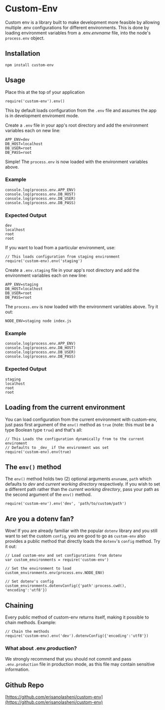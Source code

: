 # Custom-Env

Custom env is a library built to make development more feasible by allowing multiple .env configurations for different environments. This is done by loading environment variables from a .env._envname_ file, into the node's `process.env` object.

## Installation

`npm install custom-env`

## Usage

Place this at the top of your application

```// Default configuration
require('custom-env').env()
```

This by default loads configuration from the `.env` file and assumes the app is in development enviroment mode.

Create a `.env` file in your app's root directory and add the environment variables each on new line:

```
APP_ENV=dev
DB_HOST=localhost
DB_USER=root
DB_PASS=root
```

Simple! The `process.env` is now loaded with the environment variables above.

### Example

```
console.log(process.env.APP_ENV)
console.log(process.env.DB_HOST)
console.log(process.env.DB_USER)
console.log(process.env.DB_PASS)
```

### Expected Output

```
dev
localhost
root
root
```

If you want to load from a particular environment, use:

```
// This loads configuration from staging environment
require('custom-env).env('staging')
```

Create a `.env.staging` file in your app's root directory and add the environment variables each on new line:

```
APP_ENV=staging
DB_HOST=localhost
DB_USER=root
DB_PASS=root
```

The `process.env` is now loaded with the environment variables above.
Try it out:

```
NODE_ENV=staging node index.js
```

### Example

```
console.log(process.env.APP_ENV)
console.log(process.env.DB_HOST)
console.log(process.env.DB_USER)
console.log(process.env.DB_PASS)
```

### Expected Output

```
staging
localhost
root
root
```

## Loading from the current environment

You can load configuration from the current environment with custom-env, just pass first argument of the `env()` method as `true` (note: this must be a type Boolean type `true`) and that's all:

```
// This Loads the configuration dynamically from to the current enviroment
// Defaults to _dev_ if the environment was set
require('custom-env).env(true)
```

## The `env()` method

The `env()` method holds two (2) optional arguments `envname`, `path` which defaults to _dev_ and _current working directory_ respectively. If you wish to set a different path rather than the _current working directory_, pass your path as the second argument of the `env()` method.

```
require('custom-env').env('dev', 'path/to/custom/path')
```

## Are you a dotenv fan?
Wow! If you are already familiar with the popular `dotenv` library and you still want to set the custom `config`, you are good to go as `custom-env` also provides a public method that directly loads the `dotenv`'s `config` method. Try it out:

```
// Load custom-env and set configurations from dotenv
var custom_environments = require('custom-env')

// Set the environment to load
custom_environments.env(process.env.NODE_ENV)

// Set dotenv's config
custom_environments.dotenvConfig({'path':process.cwd(), 'encoding':'utf8'})
```

## Chaining

Every public method of custom-env returns itself, making it possible to chain methods. Example:

```
// Chain the methods
require('custom-env).env('dev').dotenvConfig({'encoding':'utf8'})
```
### What about .env.production?
We strongly recommend that you should not commit and pass `.env.production` file in production mode, as this file may contain sensitive information.

## Github Repo
[https://github.com/erisanolasheni/custom-env](https://github.com/erisanolasheni/custom-env)


